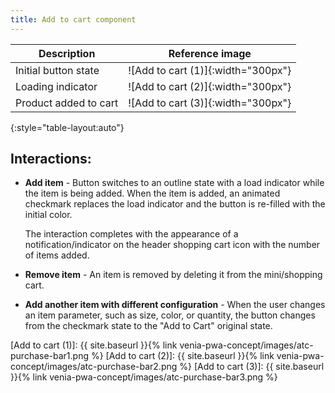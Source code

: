 ```yaml
---
title: Add to cart component
---
```


| Description           | Reference image                    |
| --------------------- | :--------------------------------: |
| Initial button state  | ![Add to cart (1)]{:width="300px"} |
| Loading indicator     | ![Add to cart (2)]{:width="300px"} |
| Product added to cart | ![Add to cart (3)]{:width="300px"} |
{:style="table-layout:auto"}

## Interactions:

* **Add item** - Button switches to an outline state with a load indicator while the item is being added.
  When the item is added, an animated checkmark replaces the load indicator and the button is re-filled with the initial color.

  The interaction completes with the appearance of a notification/indicator on the header shopping cart icon with the number of items added.
* **Remove item** - An item is removed by deleting it from the mini/shopping cart.
* **Add another item with different configuration** - When the user changes an item parameter, such as size, color, or quantity, the button changes from the checkmark state to the "Add to Cart" original state.

[Add to cart (1)]: {{ site.baseurl }}{% link venia-pwa-concept/images/atc-purchase-bar1.png %}
[Add to cart (2)]: {{ site.baseurl }}{% link venia-pwa-concept/images/atc-purchase-bar2.png %}
[Add to cart (3)]: {{ site.baseurl }}{% link venia-pwa-concept/images/atc-purchase-bar3.png %}


